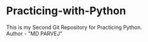 # Practicing-with-Python
This is my Second Git Repository for Practicing Python.
<Br>
Author - "MD PARVEJ"
